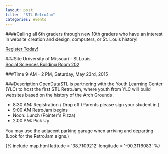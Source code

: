 ```yaml
---
layout: post
title:  "STL RetroJam"
categories: events
---
```

####Calling all 6th graders through new 10th graders who have an interest in website creation and design, computers, or St. Louis history!  
  
[Register Today!](http://ylcstl.formstack.com/forms/stl_retrojam)  
  
###Site
University of Missouri - St Louis  
[Social Sciences Building Room 202](/umsl-ssb/)  
  
###Time
9 AM - 2 PM, Saturday, May 23rd, 2015  
  
###Description
OpenDataSTL is partnering with the Youth Learning Center (YLC) to host the first STL RetroJam, where youth from YLC will build websites based on the history of the Arch Grounds.  
  
* 8:30 AM: Registration / Drop off (Parents please sign your student in.)  
* 9:00 AM RetroJam begins  
* Noon: Lunch (Pointer's Pizza)  
* 2:00 PM: Pick Up
  
You may use the adjacent parking garage when arriving and departing (Look for the RetroJam signs.)  
  
{% include map.html latitude = '38.7109212' longitude = '-90.3116083' %}
